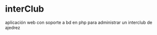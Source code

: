 interClub
=========

aplicación web con soporte a bd en php para administrar un interclub de ajedrez